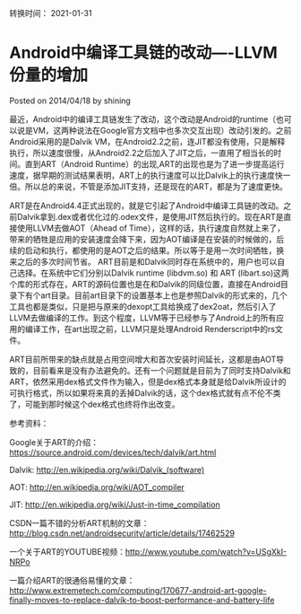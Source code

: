 转换时间： 2021-01-31

# Android中编译工具链的改动—-LLVM份量的增加
Posted on 2014/04/18 by shining	

最近，Android中的编译工具链发生了改动，这个改动是Android的runtime（也可以说是VM，这两种说法在Google官方文档中也多次交互出现）改动引发的。之前Android采用的是Dalvik VM，在Android2.2之前，连JIT都没有使用，只是解释执行，所以速度很慢，从Android2.2之后加入了JIT之后，一直用了相当长的时间。直到ART（Android Runtime）的出现,ART的出现也是为了进一步提高运行速度，据早期的测试结果表明，ART上的执行速度可以比Dalvik上的执行速度快一倍。所以总的来说，不管是添加JIT支持，还是现在的ART，都是为了速度更快。

ART是在Android4.4正式出现的，就是它引起了Android中编译工具链的改动。之前Dalvik拿到.dex或者优化过的.odex文件，是使用JIT然后执行的。现在ART是直接使用LLVM去做AOT（Ahead of Time），这样的话，执行速度自然就上来了，带来的牺牲是应用的安装速度会降下来，因为AOT编译是在安装的时候做的，后续的启动和执行，都使用的是AOT之后的结果。所以等于是用一次时间牺牲，换来之后的多次时间节省。
ART目前是和Dalvik同时存在系统中的，用户也可以自己选择。在系统中它们分别以Dalvik runtime (libdvm.so) 和 ART (libart.so)这两个库的形式存在，ART的源码位置也是在和Dalvik的同级位置，直接在Android目录下有个art目录。目前art目录下的设置基本上也是参照Dalvik的形式来的，几个工具也都是类似，只是把与原来的dexopt工具给换成了dex2oat，然后引入了LLVM去做编译的工作。到这个程度，LLVM等于已经参与了Android上的所有应用的编译工作，在art出现之前，LLVM只是处理Android Renderscript中的rs文件。

ART目前所带来的缺点就是占用空间增大和首次安装时间延长，这都是由AOT导致的，目前看来是没有办法避免的。还有一个问题就是目前为了同时支持Dalvik和ART，依然采用dex格式文件作为输入，但是dex格式本身就是给Dalvik所设计的可执行格式，所以如果将来真的丢掉Dalvik的话，这个dex格式就有点不伦不类了，可能到那时候这个dex格式也终将作出改变。

参考资料：

Google关于ART的介绍： https://source.android.com/devices/tech/dalvik/art.html

Dalvik: http://en.wikipedia.org/wiki/Dalvik_(software)

AOT: http://en.wikipedia.org/wiki/AOT_compiler

JIT: http://en.wikipedia.org/wiki/Just-in-time_compilation

CSDN一篇不错的分析ART机制的文章：http://blog.csdn.net/androidsecurity/article/details/17462529

一个关于ART的YOUTUBE视频：http://www.youtube.com/watch?v=USgXkI-NRPo

一篇介绍ART的很通俗易懂的文章：http://www.extremetech.com/computing/170677-android-art-google-finally-moves-to-replace-dalvik-to-boost-performance-and-battery-life
